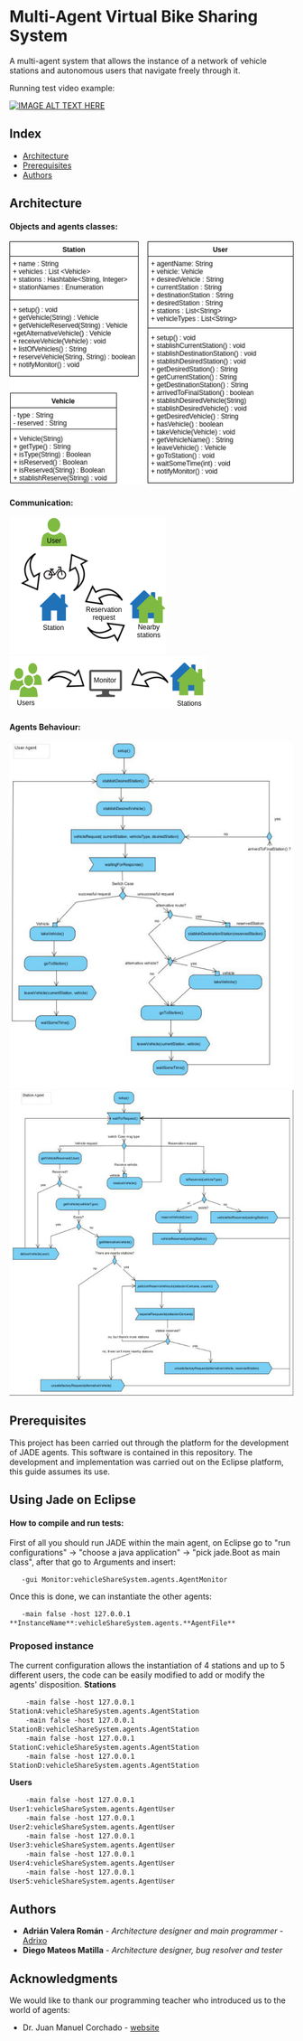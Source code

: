 # Multi-Agent Virtual Bike Sharing System

A multi-agent system that allows the instance of a network of vehicle stations and autonomous users that navigate freely through it.

Running test video example:

[![IMAGE ALT TEXT HERE](https://img.youtube.com/vi/zJhrfXbQmQU/0.jpg)](https://www.youtube.com/watch?v=zJhrfXbQmQU)

## Index

  - [Architecture](#Architecture)
  - [Prerequisites](#Prerequisites)
  - [Authors](#Authors)

## Architecture ##

#### Objects and agents classes:
![Alt text](doc/classDiagram.png?raw=true "ClassDiagram")

#### Communication:
![Alt text](doc/communicationUserStation.png?raw=true "Comunication between agents")
![Alt text](doc/communicationMonitor.png?raw=true "Comunication with monitor")

#### Agents Behaviour:
![Alt text](doc/userBehaviour.png?raw=true "User Behaviour")
![Alt text](doc/stationBehaviour.png?raw=true "Station Behaviour")

## Prerequisites ##
This project has been carried out through the platform for the development of JADE agents. This software is contained in this repository. The development and implementation was carried out on the Eclipse platform, this guide assumes its use.

## Using Jade on Eclipse ##

#### How to compile and run tests:

First of all you should run JADE within the main agent, on Eclipse go to "run configurations" -> "choose a java application" -> "pick jade.Boot as main class", after that go to Arguments and insert:
```
   -gui Monitor:vehicleShareSystem.agents.AgentMonitor 
```

Once this is done, we can instantiate the other agents: 
```
   -main false -host 127.0.0.1 **InstanceName**:vehicleShareSystem.agents.**AgentFile**
```

### Proposed instance
The current configuration allows the instantiation of 4 stations and up to 5 different users, the code can be easily modified to add or modify the agents' disposition.
**Stations**
```
    -main false -host 127.0.0.1 StationA:vehicleShareSystem.agents.AgentStation
    -main false -host 127.0.0.1 StationB:vehicleShareSystem.agents.AgentStation
    -main false -host 127.0.0.1 StationC:vehicleShareSystem.agents.AgentStation
    -main false -host 127.0.0.1 StationD:vehicleShareSystem.agents.AgentStation
```
**Users**
```
    -main false -host 127.0.0.1 User1:vehicleShareSystem.agents.AgentUser
    -main false -host 127.0.0.1 User2:vehicleShareSystem.agents.AgentUser
    -main false -host 127.0.0.1 User3:vehicleShareSystem.agents.AgentUser
    -main false -host 127.0.0.1 User4:vehicleShareSystem.agents.AgentUser
    -main false -host 127.0.0.1 User5:vehicleShareSystem.agents.AgentUser
```


## Authors ## 

* **Adrián Valera Román** - *Architecture designer and main programmer* - [Adrixo](https://github.com/adrixo)
* **Diego Mateos Matilla** - *Architecture designer, bug resolver and tester* 

## Acknowledgments

We would like to thank our programming teacher who introduced us to the world of agents:
* Dr. Juan Manuel Corchado - [website](https://corchado.net/)
